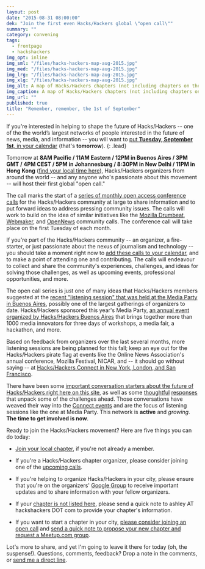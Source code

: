 ```yaml
---
layout: post
date: "2015-08-31 08:00:00"
dek: "Join the first even Hacks/Hackers global \"open call\""
summary: ""
category: convening
tags: 
  - frontpage
  - hackshackers
img_opt: inline
img_sml: "/files/hacks-hackers-map-aug-2015.jpg"
img_med: "/files/hacks-hackers-map-aug-2015.jpg"
img_lrg: "/files/hacks-hackers-map-aug-2015.jpg"
img_xlg: "/files/hacks-hackers-map-aug-2015.jpg"
img_alt: A map of Hacks/Hackers chapters (not including chapters on the African continent)
img_caption: A map of Hacks/Hackers chapters (not including chapters on the African continent)
img_url: ""
published: true
title: "Remember, remember, the 1st of September"
---
```


If you're interested in helping to shape the future of Hacks/Hackers -- one of the the world’s largest networks of people interested in the future of news, media, and information -- you will want to [put **Tuesday, September 1st**, in your calendar][calendar] (that's **tomorrow**). 
{: .lead}

Tomorrow at **8AM Pacific / 11AM Eastern / 12PM in Buenos Aires / 3PM GMT / 4PM CEST / 5PM in Johannesburg / 8:30PM in New Delhi / 11PM in Hong Kong** ([find your local time here](http://www.timeanddate.com/worldclock/fixedtime.html?msg=Hacks%2FHackers+Global+Open+Call&iso=20150901T08&p1=224&am=30)), Hacks/Hackers organizers from around the world -- and any anyone who's passionate about this movement -- will host their first global "open call." 

The call marks the start of a [series of monthly open access conference calls][calendar] for the Hacks/Hackers community at large to share information and to put forward ideas to address pressing community issues. The calls will work to build on the idea of similar initiatives like the [Mozilla Drumbeat](https://wiki.mozilla.org/Drumbeat/Community-Calls/2010), [Webmaker](https://wiki.mozilla.org/Webmakers/Community_Calls_Archive), and [OpenNews](https://opennews.org/what/community/calls/) community calls. The conference call will take place on the first Tuesday of each month.

If you're part of the Hacks/Hackers community -- an organizer, a fire-starter, or just passionate about the nexus of journalism and technology -- you should take a moment right now to [add these calls to your calendar][calendar], and to make a point of attending one and contributing. The calls will endeavour to collect and share the community's experiences, challenges, and ideas for solving those challenges, as well as upcoming events, professional opportunities, and more.

The open call series is just one of many ideas that Hacks/Hackers members suggested at the [recent "listening session" that was held at the Media Party in Buenos Aires](https://twitter.com/HacksHackers/status/636911612868300800), possibly one of the largest gatherings of organizers to date. Hacks/Hackers sponsored this year's Media Party, [an annual event organized by Hacks/Hackers Buenos Aires](http://mediaparty.info/en/) that brings together more than 1000 media innovators for three days of workshops, a media fair, a hackathon, and more.

Based on feedback from organizers over the last several months, more listening sessions are being planned for this fall; keep an eye out for the Hacks/Hackers pirate flag at events like the Online News Association's annual conference, Mozilla Festival, NICAR, and -- it should go without saying -- at [Hacks/Hackers Connect in New York, London, and San Francisco](http://connect.hackshackers.com/).

There have been some [important conversation starters about the future of Hacks/Hackers right here on this site](http://phillipadsmith.com/2015/06/what-is-hacks-hackers.html), as well as some [thoughtful](http://pudo.org/blog/2015/06/04/hacks-hackers.html) [responses](http://pudo.org/blog/2015/06/04/hacks-hackers.html#comment-2064909434) that unpack some of the challenges ahead. Those conversations have weaved their way into the [Connect events](https://storify.com/burtherman/hacks-hackers-launches-connect-series-in-berlin) and are the focus of listening sessions like the one at Media Party. This network is **active** and _growing_. **The time to get involved is now**.

Ready to join the Hacks/Hackers movement? Here are five things you can do today:

* [Join your local chapter](http://www.meetup.com/pro/hackshackers/), if you're not already a member.

* If you're a Hacks/Hackers chapter organizer, please consider joining one of the [upcoming calls][calendar]. 

* If you're helping to organize Hacks/Hackers in your city, please ensure that you're on the organizers' [Google Group](https://groups.google.com/forum/#!forum/hackshackersorganizers) to receive important updates and to share information with your fellow organizers.

* If your [chapter is not listed here](http://hackshackers.com/chapters/), please send a quick note to ashley AT hackshackers DOT com to provide your chapter's information.

* If you want to start a chapter in your city, [please consider joining an open call][calendar] and [send a quick note to propose your new chapter and request a Meetup.com group](http://hackshackers.com/resources/join/).

Lot's more to share, and yet I'm going to leave it there for today (oh, the suspense!). Questions, comments, feedback? Drop a note in the comments, or [send me a direct line](/about#contact).


[calendar]: http://hackshackers.com/global-open-calls/
